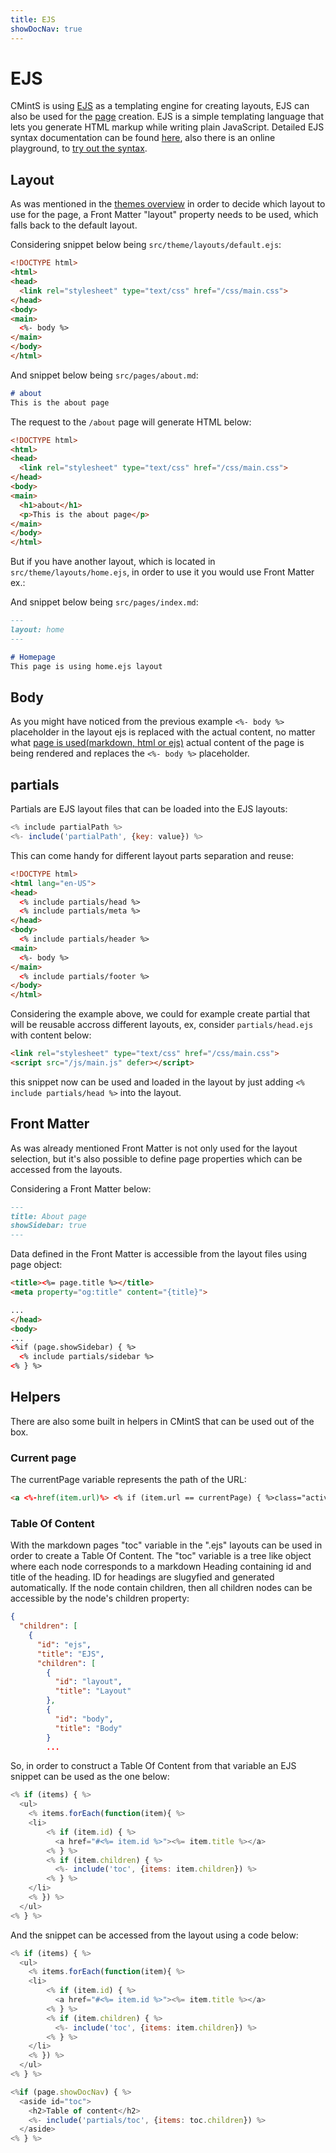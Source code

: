 ```yaml
---
title: EJS
showDocNav: true
---
```


# EJS

CMintS is using [EJS](http://ejs.co/) as a templating engine for creating
layouts, EJS can also be used for the [page](/documentation/pages#ejs) creation.
EJS is a simple templating language that lets you generate HTML markup while
writing plain JavaScript. Detailed EJS syntax documentation can be found
[here](https://github.com/mde/ejs/blob/master/docs/syntax.md), also there is an
online playground, to [try out the
syntax](https://ionicabizau.github.io/ejs-playground/).

## Layout

As was mentioned in the [themes overview](/documentation/themes#layouts) in
order to decide which layout to use for the page, a Front Matter "layout"
property needs to be used, which falls back to the default layout.

Considering snippet below being `src/theme/layouts/default.ejs`:
```html
<!DOCTYPE html>
<html>
<head>
  <link rel="stylesheet" type="text/css" href="/css/main.css">
</head>
<body>
<main>
  <%- body %>
</main>
</body>
</html>
```

And snippet below being `src/pages/about.md`:
```markdown
# about
This is the about page
```

The request to the `/about` page will generate HTML below:
```html
<!DOCTYPE html>
<html>
<head>
  <link rel="stylesheet" type="text/css" href="/css/main.css">
</head>
<body>
<main>
  <h1>about</h1>
  <p>This is the about page</p>
</main>
</body>
</html>
```

But if you have another layout, which is located in
`src/theme/layouts/home.ejs`, in order to use it you would use Front Matter
ex.:

And snippet below being `src/pages/index.md`:
```markdown
---
layout: home
---

# Homepage
This page is using home.ejs layout
```

## Body

As you might have noticed from the previous example `<%- body %>` placeholder in
the layout ejs is replaced with the actual content, no matter what [page is
used(markdown, html or ejs)](/documentation/pages) actual content of the page is
being rendered and replaces the `<%- body %>` placeholder.

## partials

Partials are EJS layout files that can be loaded into the EJS layouts:

```javascript
<% include partialPath %>
<%- include('partialPath', {key: value}) %>
```

This can come handy for different layout parts separation and reuse:
```HTML
<!DOCTYPE html>
<html lang="en-US">
<head>
  <% include partials/head %>
  <% include partials/meta %>
</head>
<body>
  <% include partials/header %>
<main>
  <%- body %>
</main>
  <% include partials/footer %>
</body>
</html>
```

Considering the example above, we could for example create partial that will be
reusable accross different layouts, ex, consider `partials/head.ejs` with
content below:

```HTML
<link rel="stylesheet" type="text/css" href="/css/main.css">
<script src="/js/main.js" defer></script>
```

this snippet now can be used and loaded in the layout by just adding `<% include
partials/head %>` into the layout.

## Front Matter

As was already mentioned Front Matter is not only used for the layout selection,
but it's also possible to define page properties which can be accessed from the
layouts.

Considering a Front Matter below:

```markdown
---
title: About page
showSidebar: true
---
```

Data defined in the Front Matter is accessible from the layout files using page object:

```html
<title><%= page.title %></title>
<meta property="og:title" content="{title}">

...
</head>
<body>
...
<%if (page.showSidebar) { %>
  <% include partials/sidebar %>
<% } %>
```

## Helpers

There are also some built in helpers in CMintS that can be used out of the box.

### Current page

The <fix>currentPage</fix> variable represents the path of the URL:

```HTML
<a <%-href(item.url)%> <% if (item.url == currentPage) { %>class="active"<% } %>>
```

### Table Of Content

With the markdown pages "toc" variable in the ".ejs" layouts can be used in
order to create a Table Of Content. The "toc" variable is a tree like object
where each node corresponds to a markdown Heading containing id and title of the
heading. ID for headings are slugyfied and generated automatically. If the node
contain children, then all children nodes can be accessible by the node's
children property:

```JSON
{
  "children": [
    {
      "id": "ejs",
      "title": "EJS",
      "children": [
        {
          "id": "layout",
          "title": "Layout"
        },
        {
          "id": "body",
          "title": "Body"
        }
        ...
```

So, in order to construct a Table Of Content from that variable an EJS snippet can be used as the one below:

```javascript
<% if (items) { %>
  <ul>
    <% items.forEach(function(item){ %>
    <li>
        <% if (item.id) { %>
          <a href="#<%= item.id %>"><%= item.title %></a>
        <% } %>
        <% if (item.children) { %>
          <%- include('toc', {items: item.children}) %>
        <% } %>
    </li>
    <% }) %>
  </ul>
<% } %>
```
And the snippet can be accessed from the layout using a code below:

```javascript
<% if (items) { %>
  <ul>
    <% items.forEach(function(item){ %>
    <li>
        <% if (item.id) { %>
          <a href="#<%= item.id %>"><%= item.title %></a>
        <% } %>
        <% if (item.children) { %>
          <%- include('toc', {items: item.children}) %>
        <% } %>
    </li>
    <% }) %>
  </ul>
<% } %>
```

```javascript
<%if (page.showDocNav) { %>
  <aside id="toc">
    <h2>Table of content</h2>
    <%- include('partials/toc', {items: toc.children}) %> 
  </aside>
<% } %>
```
